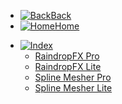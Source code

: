- [![Back](https://icongr.am/fontawesome/arrow-circle-left.svg?color=808080&size=32)Back](README.md)
- [![Home](https://icongr.am/clarity/home.svg?color=808080&size=32)Home](https://huanime.com.cn/)
* [![Index](https://icongr.am/clarity/book.svg?color=808080&size=32)](#)
	* [RaindropFX Pro](RaindropFXPro/RaindropFXPro200)
	* [RaindropFX Lite](RaindropFXLite/RaindropFXLite)
	* [Spline Mesher Pro](SplineMesherPro/SplineMesherPro)
	* [Spline Mesher Lite](SplineMesherLite/SplineMesherLite)